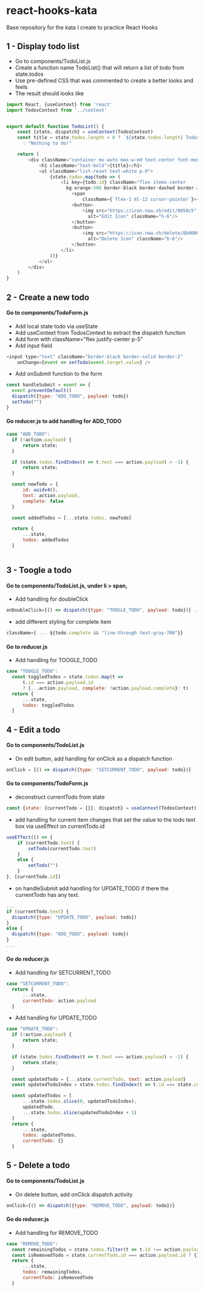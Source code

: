 # react-hooks-kata
Base repository for the kata I create to practice React Hooks

## 1 - Display todo list

* Go to components/TodoList.js 
* Create a function name TodoList() that will return a list of todo from state.todos
* Use pre-defined CSS that was commented to create a better looks and feels
* The result should looks like 

```javascript
import React, {useContext} from 'react'
import TodosContext from '../context'


export default function TodoList() {
    const {state, dispatch} = useContext(TodosContext)
    const title = state.todos.length > 0 ? `${state.todos.length} Todos` 
      : "Nothing to do!"

    return (
        <div className="container mx-auto max-w-md text-center font-mono">
            <h1 className="text-bold">{title}</h1>
            <ul className="list-reset text-white p-0">
                {state.todos.map(todo => (
                    <li key={todo.id} className="flex items-center 
                      bg-orange-500 border-black border-dashed border-2 my-2 py-4">
                        <span
                            className={`flex-1 ml-12 cursor-pointer`}>{todo.text}</span>
                        <button>
                            <img src="https://icon.now.sh/edit/0050c5" 
                              alt="Edit Icon" className="h-6"/>
                        </button>
                        <button>
                            <img src="https://icon.now.sh/delete/8b0000" 
                              alt="Delete Icon" className="h-6"/>
                        </button>
                    </li>
                ))}
            </ul>
        </div>
    )
}
```

## 2 - Create a new todo
#### Go to components/TodoForm.js
* Add local state todo via useState
* Add useContext from TodosContext to extract the dispatch function 
* Add form with className="flex justify-center p-5"
* Add input field 
```javascript 
<input type="text" className="border-black border-solid border-2" 
    onChange={event => setTodo(event.target.value} />
```
* Add onSubmit function to the form
```javascript  
const handleSubmit = event => {
  event.preventDefault()
  dispatch({type: "ADD_TODO", payload: todo})
  setTodo("")
}
``` 
#### Go reducer.js to add handling for ADD_TODO
```javascript
case "ADD_TODO": 
  if (!action.payload) {
      return state;
  }

  if (state.todos.findIndex(t => t.text === action.payload) > -1) {
      return state;
  }

  const newTodo = {
      id: uuidv4(),
      text: action.payload,
      complete: false
  }

  const addedTodos = [...state.todos, newTodo]

  return {
      ...state,
      todos: addedTodos
  }
        
```

## 3 - Toogle a todo
#### Go to components/TodoList.js, under li > span, 
* Add handling for doubleClick 
```javascript 
onDoubleClick={() => dispatch({type: "TOOGLE_TODO", payload: todo})} ...
```
* add different styling for complete item
```javascript 
className={ ... ${todo.complete && "line-through text-gray-700"}}
```

#### Go to reducer.js
* Add handling for TOOGLE_TODO
```javascript
case "TOOGLE_TODO": 
  const toggledTodos = state.todos.map(t => 
      t.id === action.payload.id 
      ? {...action.payload, complete: !action.payload.complete}: t) 
  return {
      ...state,
      todos: toggledTodos
  }
```

## 4 - Edit a todo
#### Go to components/TodoList.js
* On edit button, add handling for onClick as a dispatch function 
```javascript
onClick = {() => dispatch({type: "SETCURRENT_TODO", payload: todo})}
```

#### Go to components/TodoForm.js
* deconstruct currentTodo from state
```javascript
const {state: {currentTodo = {}}, dispatch} = useContext(TodosContext);
```

* add handling for current item changes that set the value to the todo text box via useEffect on currentTodo.id
```javascript
useEffect(() => {
    if (currentTodo.text) {
        setTodo(currentTodo.text)
    }
    else {
        setTodo("")
    }
}, [currentTodo.id])
```

* on handleSubmit add handling for UPDATE_TODO if there the currentTodo has any text. 
```javascript
...
if (currentTodo.text) {
  dispatch({type: "UPDATE_TODO", payload: todo})
}
else {
  dispatch({type: "ADD_TODO", payload: todo})
}
...
```

#### Go do reducer.js
* Add handling for SETCURRENT_TODO
```javascript
case "SETCURRENT_TODO": 
  return {
      ...state,
      currentTodo: action.payload
  }
```

* Add handling for UPDATE_TODO
```javascript
case "UPDATE_TODO": 
  if (!action.payload) {
      return state;
  }

  if (state.todos.findIndex(t => t.text === action.payload) > -1) {
      return state;
  }

  const updatedTodo = {...state.currentTodo, text: action.payload}
  const updatedTodoIndex = state.todos.findIndex(t => t.id === state.currentTodo.id)

  const updatedTodos = [
      ...state.todos.slice(0, updatedTodoIndex),
      updatedTodo,
      ...state.todos.slice(updatedTodoIndex + 1)
  ]
  return {
      ...state,
      todos: updatedTodos,
      currentTodo: {}
  }
```
## 5 - Delete a todo

#### Go to components/TodoList.js
* On delete button, add onClick dispatch activity 
```javascript
onClick={() => dispatch({type: "REMOVE_TODO", payload: todo})}
```

#### Go do reducer.js
* Add handling for REMOVE_TODO
```javascript
case "REMOVE_TODO": 
  const remainingTodos = state.todos.filter(t => t.id !== action.payload.id);
  const isRemovedTodo = state.currentTodo.id === action.payload.id ? {} : state.currentTodo;
  return {
      ...state,
      todos: remainingTodos,
      currentTodo: isRemovedTodo
  }
```
